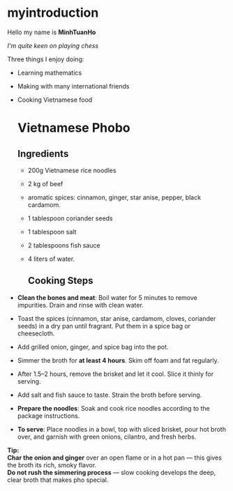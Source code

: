# myintroduction
Hello my name is **MinhTuanHo**

*I'm quite keen on playing chess*

Three things I enjoy doing:
- Learning mathematics
- Making with many international friends
- Cooking Vietnamese food

  # Vietnamese Phobo

  ## Ingredients
  - 200g Vietnamese rice noodles
  - 2 kg of beef
  - aromatic spices: cinnamon, ginger, star anise, pepper, black cardamom.
  -  1 tablespoon coriander seeds  
  - 1 tablespoon salt  
  - 2 tablespoons fish sauce  
  - 4 liters of water.

    ## Cooking Steps
- **Clean the bones and meat**: Boil water for 5 minutes to remove impurities. Drain and rinse with clean water.
- Toast the spices (cinnamon, star anise, cardamom, cloves, coriander seeds) in a dry pan until fragrant. Put them in a spice bag or cheesecloth.
-  Add grilled onion, ginger, and spice bag into the pot.
- Simmer the broth for **at least 4 hours**. Skim off foam and fat regularly.
- After 1.5–2 hours, remove the brisket and let it cool. Slice it thinly for serving.
- Add salt and fish sauce to taste. Strain the broth before serving.
- **Prepare the noodles**: Soak and cook rice noodles according to the package instructions.
- **To serve**: Place noodles in a bowl, top with sliced brisket, pour hot broth over, and garnish with green onions, cilantro, and fresh herbs.

**Tip:**  
**Char the onion and ginger** over an open flame or in a hot pan — this gives the broth its rich, smoky flavor.  
**Do not rush the simmering process** — slow cooking develops the deep, clear broth that makes pho special.
